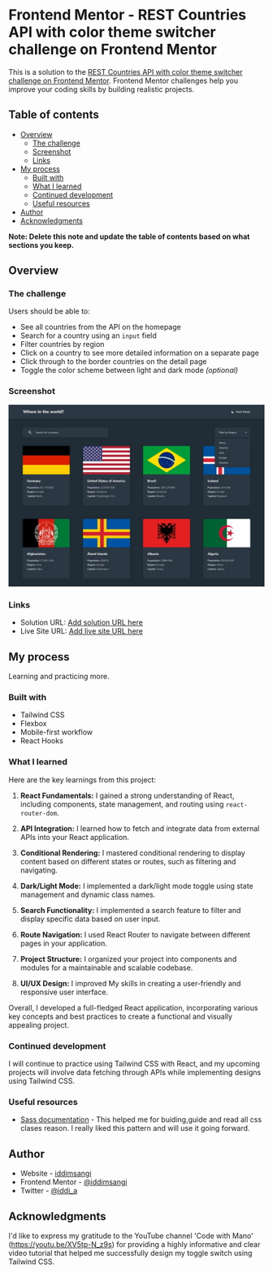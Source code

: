 # Frontend Mentor - REST Countries API with color theme switcher challenge on Frontend Mentor


This is a solution to the [REST Countries API with color theme switcher challenge on Frontend Mentor](https://www.frontendmentor.io/challenges/rest-countries-api-with-color-theme-switcher-5cacc469fec04111f7b848ca). Frontend Mentor challenges help you improve your coding skills by building realistic projects. 

## Table of contents

- [Overview](#overview)
  - [The challenge](#the-challenge)
  - [Screenshot](#screenshot)
  - [Links](#links)
- [My process](#my-process)
  - [Built with](#built-with)
  - [What I learned](#what-i-learned)
  - [Continued development](#continued-development)
  - [Useful resources](#useful-resources)
- [Author](#author)
- [Acknowledgments](#acknowledgments)

**Note: Delete this note and update the table of contents based on what sections you keep.**

## Overview

### The challenge
Users should be able to:

- See all countries from the API on the homepage
- Search for a country using an `input` field
- Filter countries by region
- Click on a country to see more detailed information on a separate page
- Click through to the border countries on the detail page
- Toggle the color scheme between light and dark mode *(optional)*

### Screenshot

![](https://github.com/iddimsangi/rest-countries-api-project/blob/master/src/images/design/desktop-design-home-dark.jpg)

### Links

- Solution URL: [Add solution URL here](https://github.com/iddimsangi/rest-countries-api-project)
- Live Site URL: [Add live site URL here](https://countries-api-prj.netlify.app/)

## My process
Learning and practicing more.
### Built with

- Tailwind CSS
- Flexbox
- Mobile-first workflow
- React Hooks

### What I learned
Here are the key learnings from this project:

1. **React Fundamentals:** I gained a strong understanding of React, including components, state management, and routing using `react-router-dom`.

2. **API Integration:** I learned how to fetch and integrate data from external APIs into your React application.

3. **Conditional Rendering:** I mastered conditional rendering to display content based on different states or routes, such as filtering and navigating.

4. **Dark/Light Mode:** I implemented a dark/light mode toggle using state management and dynamic class names.

5. **Search Functionality:** I implemented a search feature to filter and display specific data based on user input.

6. **Route Navigation:** I used React Router to navigate between different pages in your application.

7. **Project Structure:** I organized your project into components and modules for a maintainable and scalable codebase.

8. **UI/UX Design:** I improved My skills in creating a user-friendly and responsive user interface.

Overall, I developed a full-fledged React application, incorporating various key concepts and best practices to create a functional and visually appealing project.


### Continued development

I will continue to practice using Tailwind CSS with React, and my upcoming projects will involve data fetching through APIs while implementing designs using Tailwind CSS.

### Useful resources

- [Sass documentation](https://https://sass-lang.com//) - This helped me for buiding,guide and read all css clases reason. I really liked this pattern and will use it going forward.

## Author

- Website - [iddimsangi](https://iddimsangi.netlify.app)
- Frontend Mentor - [@iddimsangi](https://www.frontendmentor.io/profile/iddimsangi)
- Twitter - [@iddi_a](https://twitter.com/iddi_a)


## Acknowledgments
I'd like to express my gratitude to the YouTube channel 'Code with Mano' (https://youtu.be/XV5tp-N_z9s) for providing a highly informative and clear video tutorial that helped me successfully design my toggle switch using Tailwind CSS.

